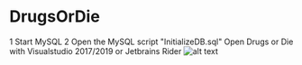 # DrugsOrDie
1 Start MySQL
2 Open the MySQL script "InitializeDB.sql"
Open Drugs or Die with Visualstudio 2017/2019 or Jetbrains Rider
![alt text](https://thehill.com/sites/default/files/styles/article_full/public/prescriptiondrugspills_getty.jpg?itok=IsnWoAn9)
